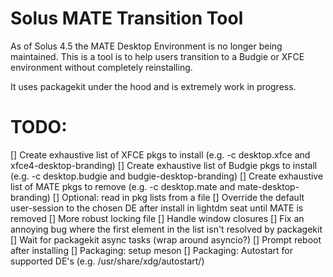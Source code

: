 # Solus MATE Transition Tool

As of Solus 4.5 the MATE Desktop Environment is no longer being maintained. This is a tool is to help users transition to a Budgie or XFCE environment without completely reinstalling.

It uses packagekit under the hood and is extremely work in progress.

# TODO:
[] Create exhaustive list of XFCE pkgs to install (e.g. -c desktop.xfce and xfce4-desktop-branding)
[] Create exhaustive list of Budgie pkgs to install (e.g. -c desktop.budgie and budgie-desktop-branding)
[] Create exhaustive list of MATE pkgs to remove (e.g. -c desktop.mate and mate-desktop-branding)
[] Optional: read in pkg lists from a file
[] Override the default user-session to the chosen DE after install in lightdm seat until MATE is removed
[] More robust locking file
[] Handle window closures
[] Fix an annoying bug where the first element in the list isn't resolved by packagekit
[] Wait for packagekit async tasks (wrap around asyncio?)
[] Prompt reboot after installing
[] Packaging: setup meson
[] Packaging: Autostart for supported DE's (e.g. /usr/share/xdg/autostart/)
